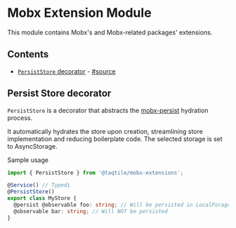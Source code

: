 # Mobx Extension Module

This module contains Mobx's and Mobx-related packages' extensions.

## Contents

- [`PersistStore` decorator](#persist-store-decorator) - [#source](persist-store.decorator.ts)

## Persist Store decorator

`PersistStore` is a decorator that abstracts the [mobx-persist](https://github.com/pinqy520/mobx-persist) hydration process.

It automatically hydrates the store upon creation, streamlining store implementation and reducing boilerplate code.
The selected storage is set to AsyncStorage.

Sample usage

```typescript
import { PersistStore } from '@taqtile/mobx-extensions';

@Service() // Typedi
@PersistStore()
export class MyStore {
  @persist @observable foo: string; // Will be persisted in LocalForage/AsyncStorage
  @observable bar: string; // Will NOT be persisted
}
```
